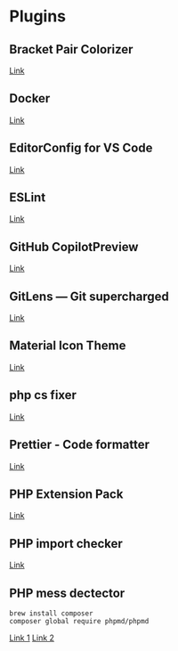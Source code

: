 # Plugins

## Bracket Pair Colorizer

[Link](https://marketplace.visualstudio.com/items?itemName=CoenraadS.bracket-pair-colorizer)

## Docker

[Link](https://marketplace.visualstudio.com/items?itemName=ms-azuretools.vscode-docker)

## EditorConfig for VS Code

[Link](https://marketplace.visualstudio.com/items?itemName=EditorConfig.EditorConfig)

## ESLint

[Link](https://marketplace.visualstudio.com/items?itemName=dbaeumer.vscode-eslint)

## GitHub CopilotPreview

[Link](https://marketplace.visualstudio.com/items?itemName=GitHub.copilot)

## GitLens — Git supercharged

[Link](https://marketplace.visualstudio.com/items?itemName=eamodio.gitlens)

## Material Icon Theme

[Link](https://marketplace.visualstudio.com/items?itemName=PKief.material-icon-theme)

## php cs fixer

[Link](https://marketplace.visualstudio.com/items?itemName=junstyle.php-cs-fixer)

## Prettier - Code formatter

[Link](https://marketplace.visualstudio.com/items?itemName=esbenp.prettier-vscode)

## PHP Extension Pack

[Link](https://marketplace.visualstudio.com/items?itemName=felixfbecker.php-pack)

## PHP import checker

[Link](https://marketplace.visualstudio.com/items?itemName=marabesi.php-import-checker)


## PHP mess dectector

```
brew install composer   
composer global require phpmd/phpmd
```

[Link 1](https://marketplace.visualstudio.com/items?itemName=bmewburn.vscode-intelephense-client)
[Link 2](https://marketplace.visualstudio.com/items?itemName=linyang95.phpmd)
